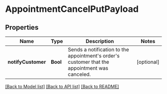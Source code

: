 # AppointmentCancelPutPayload

## Properties
Name | Type | Description | Notes
------------ | ------------- | ------------- | -------------
**notifyCustomer** | **Bool** | Sends a notification to the appointment&#39;s order&#39;s customer that the appointment was canceled. | [optional] 

[[Back to Model list]](../README.md#documentation-for-models) [[Back to API list]](../README.md#documentation-for-api-endpoints) [[Back to README]](../README.md)


